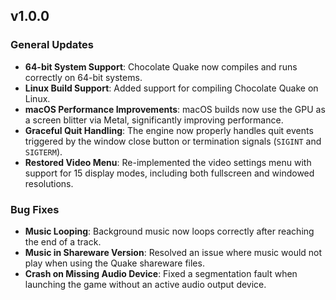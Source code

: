 ## v1.0.0

### General Updates

- **64-bit System Support**: Chocolate Quake now compiles and runs correctly on
  64-bit systems.
- **Linux Build Support**: Added support for compiling Chocolate Quake on Linux.
- **macOS Performance Improvements**: macOS builds now use the GPU as a screen
  blitter via Metal, significantly improving performance.
- **Graceful Quit Handling**: The engine now properly handles quit events
  triggered by the window close button or termination signals (`SIGINT` and
  `SIGTERM`).
- **Restored Video Menu**: Re-implemented the video settings menu with support
  for 15 display modes, including both fullscreen and windowed resolutions.

### Bug Fixes

- **Music Looping**: Background music now loops correctly after reaching the end
  of a track.
- **Music in Shareware Version**: Resolved an issue where music would not play
  when using the Quake shareware files.
- **Crash on Missing Audio Device**: Fixed a segmentation fault when launching
  the game without an active audio output device.
